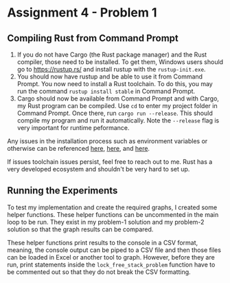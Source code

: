 # Assignment 4 - Problem 1

## Compiling Rust from Command Prompt

1. If you do not have Cargo (the Rust package manager) and the Rust compiler, those need to be installed. To get them, Windows users should go to https://rustup.rs/ and install rustup with the `rustup-init.exe`.
2. You should now have rustup and be able to use it from Command Prompt. You now need to install a Rust toolchain. To do this, you may run the command `rustup install stable` in Command Prompt.
3. Cargo should now be available from Command Prompt and with Cargo, my Rust program can be compiled. Use `cd` to enter my project folder in Command Prompt. Once there, run `cargo run --release`. This should compile my program and run it automatically. Note the `--release` flag is very important for runtime peformance.

Any issues in the installation process such as environment variables or otherwise can be referenced [here](https://www.rust-lang.org/tools/install), [here](https://www.rust-lang.org/learn/get-started), and [here](https://forge.rust-lang.org/infra/other-installation-methods.html).

If issues toolchain issues persist, feel free to reach out to me. Rust has a very developed ecosystem and shouldn't be very hard to set up.

## Running the Experiments

To test my implementation and create the required graphs, I created some helper functions. These helper functions can be uncommented in the main loop to be run. They exist in my problem-1 solution and my problem-2 solution so that the graph results can be compared.

These helper functions print results to the console in a CSV format, meaning, the console output can be piped to a CSV file and then those files can be loaded in Excel or another tool to graph. However, before they are run, print statements inside the `lock_free_stack_problem` function have to be commented out so that they do not break the CSV formatting.

